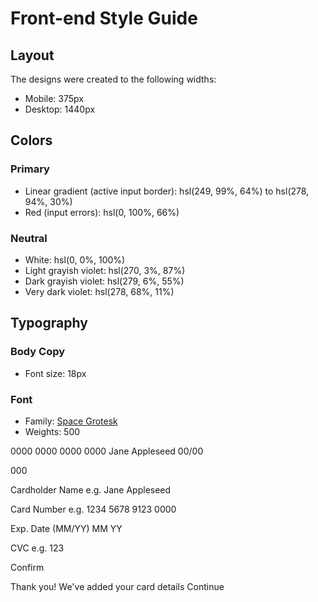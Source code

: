 # Front-end Style Guide

## Layout

The designs were created to the following widths:

- Mobile: 375px
- Desktop: 1440px

## Colors

### Primary

- Linear gradient (active input border): hsl(249, 99%, 64%) to hsl(278, 94%, 30%)
- Red (input errors): hsl(0, 100%, 66%)

### Neutral

- White: hsl(0, 0%, 100%)
- Light grayish violet: hsl(270, 3%, 87%)
- Dark grayish violet: hsl(279, 6%, 55%)
- Very dark violet: hsl(278, 68%, 11%)

## Typography

### Body Copy

- Font size: 18px

### Font

- Family: [Space Grotesk](https://fonts.google.com/specimen/Space+Grotesk)
- Weights: 500


 0000 0000 0000 0000
  Jane Appleseed
  00/00

  000

  Cardholder Name
  e.g. Jane Appleseed

  Card Number
  e.g. 1234 5678 9123 0000

  Exp. Date (MM/YY)
  MM
  YY

  CVC
  e.g. 123

  Confirm

  <!-- Completed state start -->

  Thank you!
  We've added your card details
  Continue

 